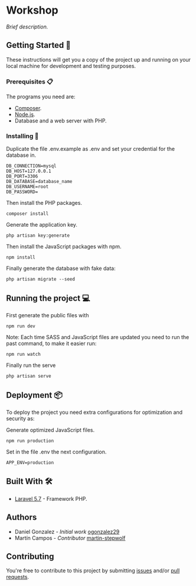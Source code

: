 <!-- TODO: Complete the description and about the appropriate license. -->
# Workshop

_Brief description._

## Getting Started :rocket:

These instructions will get you a copy of the project up and running on your local machine for development and testing purposes.

### Prerequisites :clipboard:

The programs you need are:

-   [Composer](https://getcomposer.org/download/).
-   [Node.js](https://nodejs.org/en/download/).
-   Database and a web server with PHP.

### Installing 🔧

Duplicate the file .env.example as .env and set your credential for the database in.

```
DB_CONNECTION=mysql
DB_HOST=127.0.0.1
DB_PORT=3306
DB_DATABASE=database_name
DB_USERNAME=root
DB_PASSWORD=
```

Then install the PHP packages.

```
composer install
```

Generate the application key.

```
php artisan key:generate
```

Then install the JavaScript packages with npm.

```
npm install
```

Finally generate the database with fake data:

```
php artisan migrate --seed
```

## Running the project :computer:

First generate the public files with

```
npm run dev
```

Note: Each time SASS and JavaScript files are updated you need to run the past command, to make it easier run:

```
npm run watch
```

Finally run the serve

```
php artisan serve
```

## Deployment 📦

To deploy the project you need extra configurations for optimization and security as:

Generate optimized JavaScript files.

```
npm run production
```

Set in the file .env the next configuration.

```
APP_ENV=production
```

## Built With 🛠️

-   [Laravel 5.7](https://laravel.com/docs/5.7) - Framework PHP.

## Authors

-   Daniel Gonzalez - _Initial work_ [ogonzalez29](https://github.com/ogonzalez29)
-   Martín Campos - _Contributor_ [martin-stepwolf](https://github.com/martin-stepwolf)

## Contributing

You're free to contribute to this project by submitting [issues](https://github.com/ogonzalez29/workshop/issues) and/or [pull requests](https://github.com/ogonzalez29/workshop/pulls).

